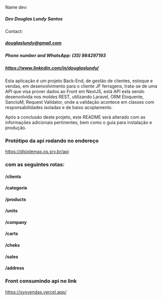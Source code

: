 
Name dev: 
##### Dev Douglas Lundy Santos

Contact:
##### douglaslundy@gmail.com
##### Phone number and WhatsApp: (35) 984297193
##### https://www.linkedin.com/in/douglaslundy/

Esta aplicação é um projeto Back-End, de gestão de clientes, estoque e vendas, 
em desenvolvimento para o cliente JF ferragens, trata-se de uma API que visa prover dados 
ao Front em NextJS, está API esta sendo desenvolvida nos moldes REST,  utilizando Laravel, 
ORM Eloquente, SanctuM, Request Validator, onde a validação acontece em classes com responsabilidades 
isoladas e de baixo acoplamento.

Após a conclusão deste projeto, este README será alterado com as informações adicionais pertinentes,
bem como o guia para instalação e produção. 


### Protótipo da api rodando no endereço 

https://dlsistemas.os.srv.br/api

### com as seguintes rotas:

#### /clients
#### /categorie
#### /products
#### /units
#### /company
#### /carts
#### /cheks
#### /sales
#### /address



### Front consumindo api no link

https://sysvendas.vercel.app/

